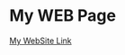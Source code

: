 # My WEB Page 

<a href="ozanbaran.com.tr" target="_blank" alt="ozanbaran.com.tr" > My WebSite Link </a>
